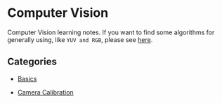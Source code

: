 # Computer Vision

Computer Vision learning notes. If you want to find some algorithms for generally using, like `YUV and RGB`, please see [here](https://github.com/kaka-lin/Notes/tree/master/Computer%20Vision).

## Categories

- [Basics](https://github.com/kaka-lin/autonomous-driving-notes/tree/master/Computer%20Vision/basics)

- [Camera Calibration](https://github.com/kaka-lin/autonomous-driving-notes/tree/master/Computer%20Vision/camera-calibration)
